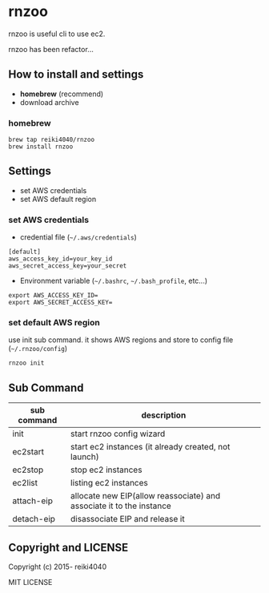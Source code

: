 rnzoo
====

rnzoo is useful cli to use ec2.

rnzoo has been refactor...

## How to install and settings

- **homebrew** (recommend)
- download archive

### homebrew

```
brew tap reiki4040/rnzoo
brew install rnzoo
```

## Settings

- set AWS credentials
- set AWS default region

### set AWS credentials

* credential file (`~/.aws/credentials`)

```
[default]
aws_access_key_id=your_key_id
aws_secret_access_key=your_secret
```

* Environment variable (`~/.bashrc`, `~/.bash_profile`, etc...)

```
export AWS_ACCESS_KEY_ID=
export AWS_SECRET_ACCESS_KEY=
```

### set default AWS region

use init sub command. it shows AWS regions and store to config file (`~/.rnzoo/config`)

```
rnzoo init
```

## Sub Command

| sub command | description |
|-------------|-------------|
| init | start rnzoo config wizard |
| ec2start | start ec2 instances (it already created, not launch) |
| ec2stop | stop ec2 instances |
| ec2list | listing ec2 instances |
| attach-eip | allocate new EIP(allow reassociate) and associate it to the instance |
| detach-eip | disassociate EIP and release it |

## Copyright and LICENSE

Copyright (c) 2015- reiki4040

MIT LICENSE

